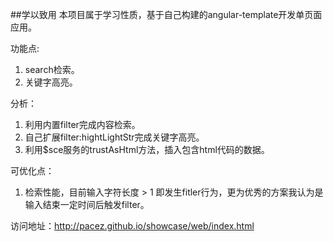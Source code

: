 ##学以致用
本项目属于学习性质，基于自己构建的angular-template开发单页面应用。

功能点:
<ol>
  <li>search检索。</li>
  <li>关键字高亮。</li>
</ol>

分析：
<ol>
  <li>利用内置filter完成内容检索。</li>
  <li>自己扩展filter:hightLightStr完成关键字高亮。</li>
  <li>利用$sce服务的trustAsHtml方法，插入包含html代码的数据。</li>
</ol>

可优化点：
<ol>
  <li>检索性能，目前输入字符长度 > 1 即发生fitler行为，更为优秀的方案我认为是输入结束一定时间后触发filter。</li>
</ol>


访问地址：<a href="http://pacez.github.io/showcase/web/index.html">http://pacez.github.io/showcase/web/index.html</a>

